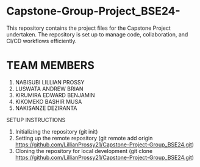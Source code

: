 # Capstone-Group-Project_BSE24-

This repository contains the project files for the Capstone Project undertaken.
The repository is set up to manage code, collaboration, and CI/CD workflows efficiently.

# TEAM MEMBERS
1. NABISUBI LILLIAN PROSSY
2. LUSWATA ANDREW BRIAN
3. KIRUMIRA EDWARD BENJAMIN
4. KIKOMEKO BASHIR MUSA
5. NAKISANZE DEZIRANTA

SETUP INSTRUCTIONS
1.  Initializing the repository (git init)
2.  Setting up the remote repository (git remote add origin https://github.com/LillianProssy21/Capstone-Project-Group_BSE24.git)
3.  Cloning the repository for local development (git clone https://github.com/LillianProssy21/Capstone-Project-Group_BSE24.git)
